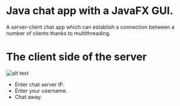 # Java chat app with a JavaFX GUI.
A server-client chat app which can establish a connection between a number of clients thanks to multithreading.

# The client side of the server
![alt text](https://i.imgur.com/TswRsGi.png)

- Enter chat server IP.
- Enter your username.
- Chat away.
